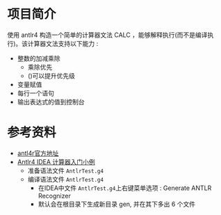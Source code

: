 # 项目简介

使用 antlr4 构造一个简单的计算器文法 CALC ，能够解释执行(而不是编译执行)。该计算器文法支持以下能力 :

- 整数的加减乘除
    - 乘除优先
    - ()可以提升优先级
- 变量赋值
- 每行一个语句
- 输出表达式的值到控制台


# 参考资料

- [antl4r官方地址](https://www.antlr.org)
- [Antlr4 IDEA 计算器入门小例](https://www.jianshu.com/p/628f2a4eb815)
    - 准备语法文件 `AntlrTest.g4`
    - 编译语法文件 `AntlrTest.g4`
        - 在IDEA中文件 `AntlrTest.g4`上右键菜单选项 : Generate ANTLR Recognizer
        - 默认会在根目录下生成新目录 gen, 并在其下多出 6 个文件